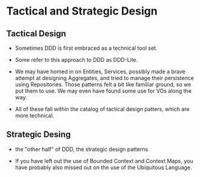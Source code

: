 # Tactical and Strategic Design

## Tactical Design

- Sometimes DDD is first embraced as a technical tool set.

- Some refer to this approach to DDD as DDD-Lite.

- We may have homed in on Entities, Services, possibly made a brave attempt at
  designing Aggregates, and tried to manage their persistence using
  Repositories. Those patterns felt a bit like familiar ground, so we put them
  to use. We may even have found some use for VOs along the way.

- All of these fall within the catalog of tactical design patters, which are
  more technical.

## Strategic Desing

- the "other half" of DDD, the strategic design patterns

- If you have left out the use of Bounded Context and Context Maps, you have
  probably also missed out on the use of the Ubiquitous Language.
